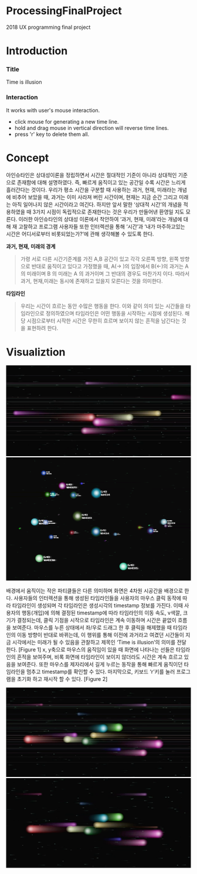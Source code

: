 # ProcessingFinalProject
2018 UX programming final project

# Introduction


### Title
Time is illusion
### Interaction
It works with user's mouse interaction.
- click mouse for generating a new time line.
- hold and drag mouse in vertical direction will reverse time lines.
- press 'r' key to delete them all.

# Concept

아인슈타인은 상대성이론을 정립하면서 시간은 절대적인 기준이 아니라 상대적인 기준으로 존재함에 대해 설명하였다. 즉, 빠르게 움직이고 있는 공간일 수록 시간은 느리게 흘러간다는 것이다. 우리가 평소 시간을 구분할 때 사용하는 과거, 현재, 미래라는 개념에 비추어 보았을 때, 과거는 이미 사라져 버린 시간이며, 현재는 지금 순간 그리고 미래는 아직 일어나지 않은 시간이라고 여긴다. 하지만 앞서 말한 ‘상대적 시간’의 개념을 적용하였을 때 3가지 시점이 독립적으로 존재한다는 것은 우리가 만들어낸 환영일 지도 모른다. 이러한 아인슈타인의 상대성 이론에서 착안하여 ‘과거, 현재, 미래’라는 개념에 대해 재 고찰하고 프로그램 사용자들 또한 인터렉션을 통해 ‘시간’과 ‘내가 마주하고있는 시간은 어디서로부터 비롯되었는가?’에 관해 생각해볼 수 있도록 한다.

**과거, 현재, 미래의 경계** 
> 가령 서로 다른 시간기준계를 가진 A,B 공간이 있고 각각 오른쪽 방향, 왼쪽 방향으로 반대로 움직이고 있다고 가정했을 때, A(→ )의 입장에서 B(←)의 과거는 A 의 미래이며 B 의 미래는 A 의 과거이며 그 반대의 경우도 마찬가지 이다. 따라서 과거, 현재,미래는 동시에 존재하고 있을지 모른다는 것을 의미한다.

**타임라인**
> 우리는 시간이 흐르는 동안 수많은 행동을 한다. 이와 같이 의미 있는 시간들을 타임라인으로 정의하였으며 타임라인은 어떤 행동을 시작하는 시점에 생성된다. 해당 시점으로부터 시작한 시간은 무한히 흐르며 보이지 않는 흔적을 남긴다는 것을 표현하려 한다.

# Visualiztion
![alt text][file2]
![alt text][file1]

[file2]:https://github.com/201511045/ProcessingFinalProject/blob/master/res/File2.png 
[file1]: https://github.com/201511045/ProcessingFinalProject/blob/master/res/File1.png  "Figure2"

배경에서 움직이는 작은 파티클들은 다른 의미하며 화면은 4차원 시공간을 배경으로 한다. 사용자들의 인터렉션을 통해 생성된 타임라인들을 사용자의 마우스 클릭 동작에 따라 타임라인이 생성되며 각 타임라인은 생성시각의 timestamp 정보를 가진다. 이때 사용자의 행동(개입)에 의해 결정된 timestamp에 따라 타임라인의 이동 속도, v색깔, 크기가 결정되는데, 클릭 기점을 시작으로 타임라인은 계속 이동하며 시간은 끝없이 흐름을 보여준다. 마우스를 누른 상태에서 좌/우로 드래그 한 후 클릭을 해제했을 때 타임라인의 이동 방향이 반대로 바뀌는데, 이 행위를 통해 이전에 과거라고 여겼던 시간들이 지금 시각에서는 미래가 될 수 있음을 관찰하고 제목인 ‘Time is illusion’의 의미를 전달한다. [Figure 1]
x, y축으로 마우스의 움직임이 있을 때 화면에 나타나는 선들은 타임라인의 흔적을 보여주며, 비록 화면에 타임라인이 보이지 않더라도 시간은 계속 흐르고 있음을 보여준다. 또한 마우스를 제자리에서 길게 누르는 동작을 통해 빠르게 움직이던 타임라인을 멈추고 timestamp를 확인할 수 있다. 마지막으로, 키보드 ‘r’키를 눌러 프로그램을 초기화 하고 재시작 할 수 있다. [Figure 2]

![alt text][file3]
![alt text][file4]

[file3]:https://github.com/201511045/ProcessingFinalProject/blob/master/res/File3.png "Figure1"
[file4]:https://github.com/201511045/ProcessingFinalProject/blob/master/res/File4.png

